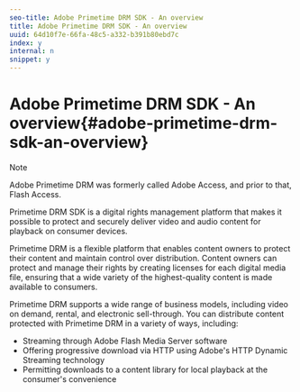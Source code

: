 ```yaml
---
seo-title: Adobe Primetime DRM SDK - An overview
title: Adobe Primetime DRM SDK - An overview
uuid: 64d10f7e-66fa-48c5-a332-b391b80ebd7c
index: y
internal: n
snippet: y
---
```


# Adobe Primetime DRM SDK - An overview{#adobe-primetime-drm-sdk-an-overview}

>[!NOTE]
>
>Adobe Primetime DRM was formerly called Adobe Access, and prior to that, Flash Access.

Primetime DRM SDK is a digital rights management platform that makes it possible to protect and securely deliver video and audio content for playback on consumer devices.

Primetime DRM is a flexible platform that enables content owners to protect their content and maintain control over distribution. Content owners can protect and manage their rights by creating licenses for each digital media file, ensuring that a wide variety of the highest-quality content is made available to consumers.

Primetime DRM supports a wide range of business models, including video on demand, rental, and electronic sell-through. You can distribute content protected with Primetime DRM in a variety of ways, including:

* Streaming through Adobe Flash Media Server software 
* Offering progressive download via HTTP using Adobe's HTTP Dynamic Streaming technology 
* Permitting downloads to a content library for local playback at the consumer's convenience

